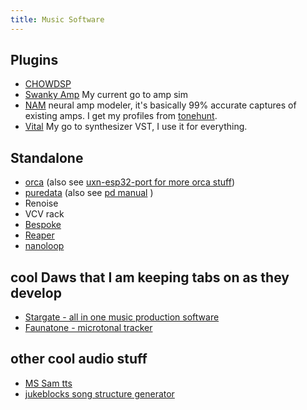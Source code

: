 ```yaml
---
title: Music Software
---
```


## Plugins

- [CHOWDSP](https://chowdsp.com)
- [Swanky Amp](https://www.resonantdsp.com/swankyamp/?s=09) My current go to amp sim
- [NAM](https://github.com/sdatkinson/NeuralAmpModelerPlugin/releases) neural amp modeler, it's basically 99% accurate captures of existing amps. I get my profiles from [tonehunt](https://tonehunt.org/).
- [Vital](http://vital.audio/) My go to synthesizer VST, I use it for everything.

## Standalone

- [orca](https://github.com/Hundredrabbits/Orca) (also see [uxn-esp32-port for more orca stuff](/projects/uxn-esp32))
- [puredata](https://puredata.info/) (also see [pd manual](http://write.flossmanuals.net/pure-data/introduction2/) )
- Renoise
- VCV rack
- [Bespoke](https://github.com/BespokeSynth/BespokeSynth/)
- [Reaper](/software/reaper)
- [nanoloop](https://nanoloop.com/)

## cool Daws that I am keeping tabs on as they develop

- [Stargate - all in one music production software](https://stargateaudio.github.io/)
- [Faunatone - microtonal tracker](https://github.com/jangler/faunatone)

## other cool audio stuff

- [MS Sam tts](https://tetyys.com/SAPI4/)
- [jukeblocks song structure generator](https://jukeblocks.io/)
